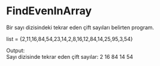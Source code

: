 # FindEvenInArray
Bir sayı dizisindeki tekrar eden çift sayıları belirten program.

list = {2,11,16,84,54,23,14,2,8,16,12,84,14,25,95,3,54}

Output: </br >
Sayı dizisinde tekrar eden çift sayılar: 2 16 84 14 54
